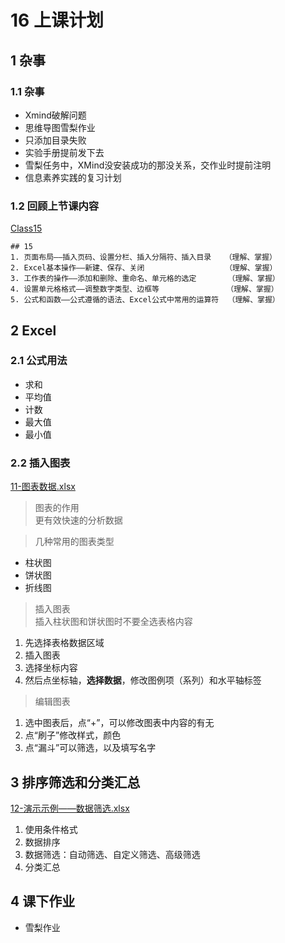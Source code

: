 # 16 上课计划  
## 1 杂事    
### 1.1 杂事         
- Xmind破解问题   
- 思维导图雪梨作业    
- 只添加目录失败   
- 实验手册提前发下去   
- 雪梨任务中，XMind没安装成功的那没关系，交作业时提前注明    
- 信息素养实践的复习计划    

### 1.2 回顾上节课内容        
[Class15](../course-summary/Class13-20191129.txt)       
```
## 15   
1. 页面布局——插入页码、设置分栏、插入分隔符、插入目录   （理解、掌握）        
2. Excel基本操作——新建、保存、关闭                  （理解、掌握）        
3. 工作表的操作——添加和删除、重命名、单元格的选定       （理解、掌握）        
4. 设置单元格格式——调整数字类型、边框等               （理解、掌握）   
5. 公式和函数——公式遵循的语法、Excel公式中常用的运算符  （理解、掌握）        
```
## 2 Excel     
### 2.1 公式用法    
- 求和  
- 平均值  
- 计数    
- 最大值  
- 最小值   


### 2.2 插入图表     
[11-图表数据.xlsx](../Others/11-图表数据.xlsx)    
>图表的作用   
更有效快速的分析数据   


>几种常用的图表类型   
- 柱状图   
- 饼状图   
- 折线图   


>插入图表   
插入柱状图和饼状图时不要全选表格内容    
1. 先选择表格数据区域   
2. 插入图表       
3. 选择坐标内容      
4. 然后点坐标轴，**选择数据**，修改图例项（系列）和水平轴标签      

>编辑图表   
1. 选中图表后，点“+”，可以修改图表中内容的有无    
2. 点“刷子”修改样式，颜色    
3. 点“漏斗”可以筛选，以及填写名字    

## 3 排序筛选和分类汇总    
[12-演示示例——数据筛选.xlsx](../Others/12-演示示例——数据筛选.xlsx)   
1. 使用条件格式  
2. 数据排序  
3. 数据筛选：自动筛选、自定义筛选、高级筛选  
4. 分类汇总  

## 4 课下作业   
- 雪梨作业     









